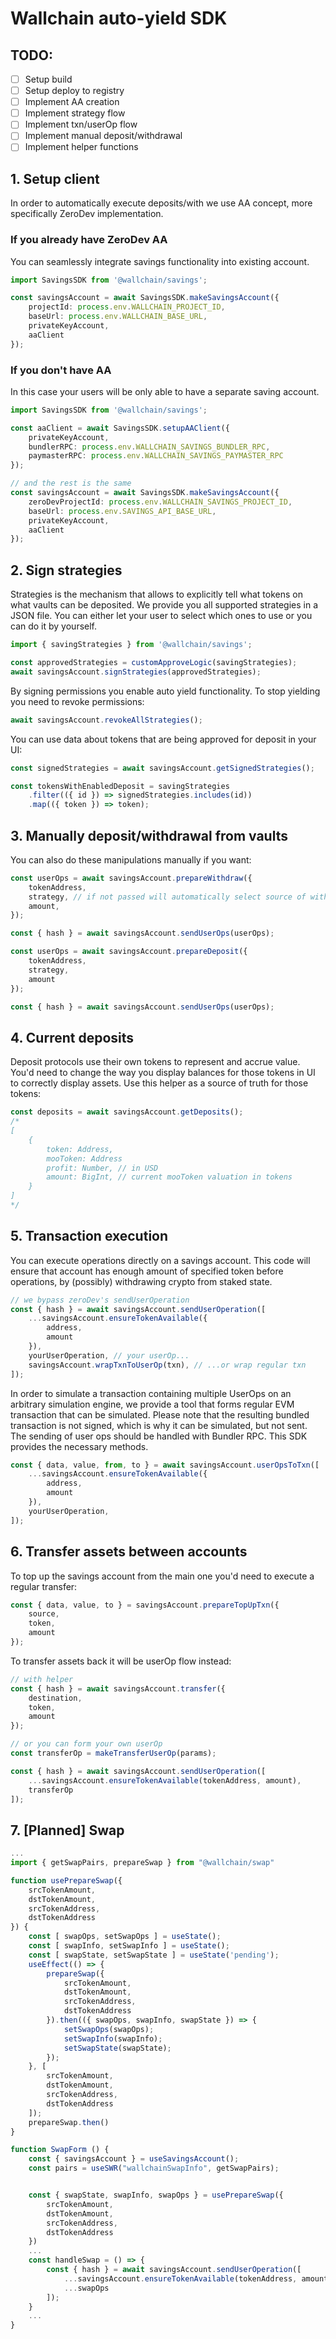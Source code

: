 # Wallchain auto-yield SDK 

## TODO:
- [ ] Setup build
- [ ] Setup deploy to registry
- [ ] Implement AA creation
- [ ] Implement strategy flow
- [ ] Implement txn/userOp flow
- [ ] Implement manual deposit/withdrawal
- [ ] Implement helper functions

## 1. Setup client
In order to automatically execute deposits/with we use AA concept, more  specifically ZeroDev implementation.

### If you already have ZeroDev AA
You can seamlessly integrate savings functionality into existing account.
```ts
import SavingsSDK from '@wallchain/savings';

const savingsAccount = await SavingsSDK.makeSavingsAccount({
    projectId: process.env.WALLCHAIN_PROJECT_ID,
    baseUrl: process.env.WALLCHAIN_BASE_URL,
    privateKeyAccount,
    aaClient 
});
```

### If you don't have AA
In this case your users will be only able to have a separate saving account.
```ts
import SavingsSDK from '@wallchain/savings';

const aaClient = await SavingsSDK.setupAAClient({
    privateKeyAccount,
    bundlerRPC: process.env.WALLCHAIN_SAVINGS_BUNDLER_RPC,
    paymasterRPC: process.env.WALLCHAIN_SAVINGS_PAYMASTER_RPC
});

// and the rest is the same
const savingsAccount = await SavingsSDK.makeSavingsAccount({
    zeroDevProjectId: process.env.WALLCHAIN_SAVINGS_PROJECT_ID,
    baseUrl: process.env.SAVINGS_API_BASE_URL,
    privateKeyAccount,
    aaClient 
});
```

## 2. Sign strategies
Strategies is the mechanism that allows to explicitly tell what tokens on what vaults can be deposited. We provide you all supported strategies in a JSON file. You can either let your user to select which ones to use or you can do it by yourself.
```ts
import { savingStrategies } from '@wallchain/savings';

const approvedStrategies = customApproveLogic(savingStrategies);
await savingsAccount.signStrategies(approvedStrategies);
```

By signing permissions you enable auto yield functionality. To stop yielding you need to revoke permissions:
```ts
await savingsAccount.revokeAllStrategies();
```
You can use data about tokens that are being approved for deposit in your UI:
```ts
const signedStrategies = await savingsAccount.getSignedStrategies();

const tokensWithEnabledDeposit = savingStrategies
    .filter(({ id }) => signedStrategies.includes(id))
    .map(({ token }) => token);
```

## 3. Manually deposit/withdrawal from vaults
You can also do these manipulations manually if you want:
```ts
const userOps = await savingsAccount.prepareWithdraw({
    tokenAddress,
    strategy, // if not passed will automatically select source of withdrawal
    amount,
});

const { hash } = await savingsAccount.sendUserOps(userOps);
```

```ts
const userOps = await savingsAccount.prepareDeposit({
    tokenAddress,
    strategy,
    amount
});

const { hash } = await savingsAccount.sendUserOps(userOps);
```

## 4. Current deposits
Deposit protocols use their own tokens to represent and accrue value. You'd need to change the way you display balances for those tokens in UI to correctly display assets. Use this helper as a source of truth for those tokens:
```ts
const deposits = await savingsAccount.getDeposits();
/*
[
    {
        token: Address,
        mooToken: Address
        profit: Number, // in USD
        amount: BigInt, // current mooToken valuation in tokens
    }
]
*/
```

## 5. Transaction execution
You can execute operations directly on a savings account. This code will ensure that account has enough amount of specified token before operations, by (possibly) withdrawing crypto from staked state.
```ts
// we bypass zeroDev's sendUserOperation
const { hash } = await savingsAccount.sendUserOperation([
    ...savingsAccount.ensureTokenAvailable({
        address,
        amount
    }),
    yourUserOperation, // your userOp...
    savingsAccount.wrapTxnToUserOp(txn), // ...or wrap regular txn
]);
```

In order to simulate a transaction containing multiple UserOps on an arbitrary simulation engine, we provide a tool that forms regular EVM transaction that can be simulated. Please note that the resulting bundled transaction is not signed, which is why it can be simulated, but not sent. The sending of user ops should be handled with Bundler RPC. This SDK provides the necessary methods.
```ts
const { data, value, from, to } = await savingsAccount.userOpsToTxn([
    ...savingsAccount.ensureTokenAvailable({
        address,
        amount
    }),
    yourUserOperation,
]);
```

## 6. Transfer assets between accounts
To top up the savings account from the main one you'd need to execute a regular transfer:
```ts
const { data, value, to } = savingsAccount.prepareTopUpTxn({
    source,
    token,
    amount
});
```
To transfer assets back it will be userOp flow instead:
```ts
// with helper
const { hash } = await savingsAccount.transfer({
    destination,
    token,
    amount
});

// or you can form your own userOp
const transferOp = makeTransferUserOp(params);

const { hash } = await savingsAccount.sendUserOperation([
    ...savingsAccount.ensureTokenAvailable(tokenAddress, amount),
    transferOp
]);
```

## 7. [Planned] Swap
```ts
...
import { getSwapPairs, prepareSwap } from "@wallchain/swap"

function usePrepareSwap({
    srcTokenAmount,
    dstTokenAmount,
    srcTokenAddress,
    dstTokenAddress
}) {
    const [ swapOps, setSwapOps ] = useState();
    const [ swapInfo, setSwapInfo ] = useState();
    const [ swapState, setSwapState ] = useState('pending');
    useEffect(() => {
        prepareSwap({
            srcTokenAmount,
            dstTokenAmount,
            srcTokenAddress,
            dstTokenAddress
        }).then(({ swapOps, swapInfo, swapState }) => {
            setSwapOps(swapOps);
            setSwapInfo(swapInfo);
            setSwapState(swapState);
        });
    }, [
        srcTokenAmount,
        dstTokenAmount,
        srcTokenAddress,
        dstTokenAddress
    ]);
    prepareSwap.then()
}

function SwapForm () {
    const { savingsAccount } = useSavingsAccount();
    const pairs = useSWR("wallchainSwapInfo", getSwapPairs);


    const { swapState, swapInfo, swapOps } = usePrepareSwap({
        srcTokenAmount,
        dstTokenAmount,
        srcTokenAddress,
        dstTokenAddress
    })
    ...
    const handleSwap = () => {
        const { hash } = await savingsAccount.sendUserOperation([
            ...savingsAccount.ensureTokenAvailable(tokenAddress, amount),
            ...swapOps
        ]);
    }
    ...
}
